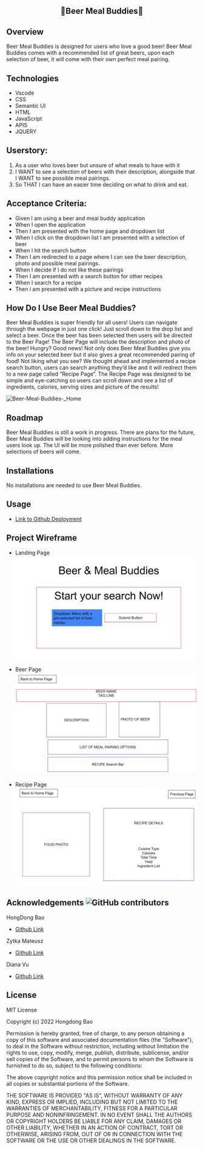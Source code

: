 ## <p align="center"> **🍻Beer Meal Buddies🍳** </p>

## Overview

Beer Meal Buddies is designed for users who love a good beer! Beer Meal Buddies comes with a recommended list of great beers, upon each selection of beer, it will come with their own perfect meal pairing.

## Technologies

- Vscode
- CSS
- Semantic UI
- HTML
- JavaScript
- APIS
- JQUERY

## Userstory:

1. As a user who loves beer but unsure of what meals to have with it
2. I WANT to see a selection of beers with their description, alongside that I WANT to see possible meal pairings.
3. So THAT I can have an easier time deciding on what to drink and eat.

## Acceptance Criteria:

- Given I am using a beer and meal buddy application
- When I open the application
- Then I am presented with the home page and dropdown list
- When I click on the dropdown list I am presented with a selection of beer
- When I hit the search button
- Then I am redirected to a page where I can see the beer description, photo and possible meal pairings.
- When I decide if I do not like these pairings
- Then I am presented with a search button for other recipes
- When I search for a recipe
- Then i am presented with a picture and recipe instructions

## How Do I Use Beer Meal Buddies?

Beer Meal Buddies is super friendly for all users! Users can navigate through the webpage in just one click! Just scroll down to the drop list and select a beer. Once the beer has been selected then users will be directed to the Beer Page! The Beer Page will include the description and photo of the beer! Hungry? Good news! Not only does Beer Meal Buddies give you info on your selected beer but it also gives a great recommended pairing of food! Not liking what you see? We thought ahead and implemented a recipe search button, users can search anything they’d like and it will redirect them to a new page called “Recipe Page”. The Recipe Page was designed to be simple and eye-catching so users can scroll down and see a list of ingredients, calories, serving sizes and picture of the results!

![Beer-Meal-Buddies-_Home](https://user-images.githubusercontent.com/109758045/193313776-0fa8531e-e115-4b83-9c37-77f98c7cf953.png)

## Roadmap

Beer Meal Buddies is still a work in progress. There are plans for the future, Beer Meal Buddies will be looking into adding instructions for the meal users look up. The UI will be more polished than ever before. More selections of beers will come.

## Installations

No installations are needed to use Beer Meal Buddies.

## Usage

- [Link to Github Deployment](https://branbao1995.github.io/Beer-Meal-Buddies/index.html)

## Project Wireframe

- Landing Page
  ![Wireframe_home](./assets/images/Wireframe_1.JPG)

- Beer Page
  ![Wireframe_beer](./assets/images/Wireframe_2.JPG)

- Recipe Page
  ![Wireframe_recipe](./assets/images/Wireframe_3.JPG)

## Acknowledgements ![GitHub contributors](https://img.shields.io/github/contributors/branbao1995/beer-meal-buddies?label=contributers)

HongDong Bao

- [Github Link](https://github.com/BranBao1995)

Zytka Mateusz

- [Github Link](https://github.com/MateuszZytka)

Diana Vu

- [Github Link](https://github.com/DianasJourney)

## License

MIT License

Copyright (c) 2022 Hongdong Bao

Permission is hereby granted, free of charge, to any person obtaining a copy
of this software and associated documentation files (the "Software"), to deal
in the Software without restriction, including without limitation the rights
to use, copy, modify, merge, publish, distribute, sublicense, and/or sell
copies of the Software, and to permit persons to whom the Software is
furnished to do so, subject to the following conditions:

The above copyright notice and this permission notice shall be included in all
copies or substantial portions of the Software.

THE SOFTWARE IS PROVIDED "AS IS", WITHOUT WARRANTY OF ANY KIND, EXPRESS OR
IMPLIED, INCLUDING BUT NOT LIMITED TO THE WARRANTIES OF MERCHANTABILITY,
FITNESS FOR A PARTICULAR PURPOSE AND NONINFRINGEMENT. IN NO EVENT SHALL THE
AUTHORS OR COPYRIGHT HOLDERS BE LIABLE FOR ANY CLAIM, DAMAGES OR OTHER
LIABILITY, WHETHER IN AN ACTION OF CONTRACT, TORT OR OTHERWISE, ARISING FROM,
OUT OF OR IN CONNECTION WITH THE SOFTWARE OR THE USE OR OTHER DEALINGS IN THE
SOFTWARE.
